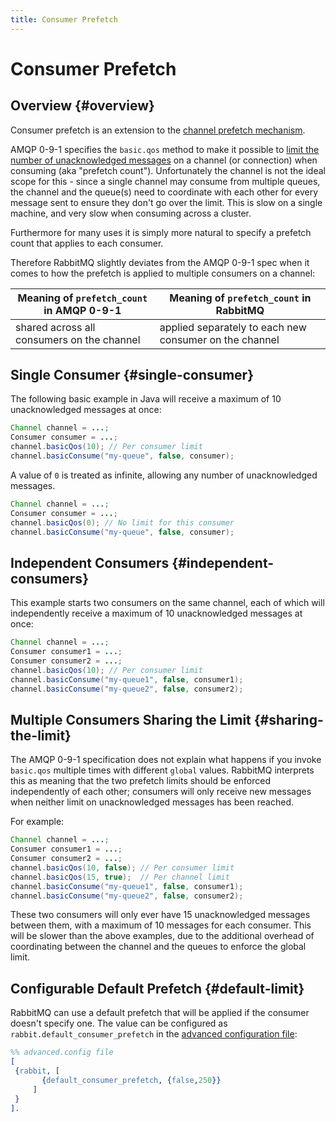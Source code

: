```yaml
---
title: Consumer Prefetch
---
```

<!--
Copyright (c) 2005-2025 Broadcom. All Rights Reserved. The term "Broadcom" refers to Broadcom Inc. and/or its subsidiaries.

All rights reserved. This program and the accompanying materials
are made available under the terms of the under the Apache License,
Version 2.0 (the "License”); you may not use this file except in compliance
with the License. You may obtain a copy of the License at

https://www.apache.org/licenses/LICENSE-2.0

Unless required by applicable law or agreed to in writing, software
distributed under the License is distributed on an "AS IS" BASIS,
WITHOUT WARRANTIES OR CONDITIONS OF ANY KIND, either express or implied.
See the License for the specific language governing permissions and
limitations under the License.
-->

# Consumer Prefetch

## Overview {#overview}

Consumer prefetch is an extension to the [channel prefetch mechanism](./confirms).

AMQP 0-9-1 specifies the `basic.qos` method to make it possible to
[limit the number of unacknowledged messages](./confirms) on a channel (or
connection) when consuming (aka "prefetch count"). Unfortunately
the channel is not the ideal scope for this - since a single
channel may consume from multiple queues, the channel and the
queue(s) need to coordinate with each other for every message
sent to ensure they don't go over the limit. This is slow on a
single machine, and very slow when consuming across a cluster.

Furthermore for many uses it is simply more natural to specify
a prefetch count that applies to each consumer.

Therefore RabbitMQ slightly deviates from the AMQP 0-9-1 spec
when it comes to how the prefetch is applied to multiple consumers
on a channel:

<table class="styled-table">
  <thead>
    <tr>
      <th>Meaning of <code>prefetch_count</code> in AMQP 0-9-1</th>
      <th>Meaning of <code>prefetch_count</code> in RabbitMQ</th>
    </tr>
  </thead>
  <tbody>
    <tr>
      <td>shared across all consumers on the channel</td>
      <td>applied separately to each new consumer on the channel</td>
    </tr>
  </tbody>
</table>

## Single Consumer {#single-consumer}

The following basic example in Java will receive a maximum of 10
unacknowledged messages at once:


```java
Channel channel = ...;
Consumer consumer = ...;
channel.basicQos(10); // Per consumer limit
channel.basicConsume("my-queue", false, consumer);
```

A value of `0` is treated as infinite, allowing any number of unacknowledged
messages.

```java
Channel channel = ...;
Consumer consumer = ...;
channel.basicQos(0); // No limit for this consumer
channel.basicConsume("my-queue", false, consumer);
```

## Independent Consumers {#independent-consumers}

This example starts two consumers on the same channel, each of
which will independently receive a maximum of 10 unacknowledged
messages at once:

```java
Channel channel = ...;
Consumer consumer1 = ...;
Consumer consumer2 = ...;
channel.basicQos(10); // Per consumer limit
channel.basicConsume("my-queue1", false, consumer1);
channel.basicConsume("my-queue2", false, consumer2);
```

## Multiple Consumers Sharing the Limit {#sharing-the-limit}

The AMQP 0-9-1 specification does not explain what happens if you
invoke `basic.qos` multiple times with different
`global` values. RabbitMQ interprets this as meaning
that the two prefetch limits should be enforced independently of
each other; consumers will only receive new messages when neither
limit on unacknowledged messages has been reached.

For example:

```java
Channel channel = ...;
Consumer consumer1 = ...;
Consumer consumer2 = ...;
channel.basicQos(10, false); // Per consumer limit
channel.basicQos(15, true);  // Per channel limit
channel.basicConsume("my-queue1", false, consumer1);
channel.basicConsume("my-queue2", false, consumer2);
```

These two consumers will only ever have 15 unacknowledged
messages between them, with a maximum of 10 messages for each
consumer. This will be slower than the above examples, due to
the additional overhead of coordinating between the channel and
the queues to enforce the global limit.

## Configurable Default Prefetch {#default-limit}

RabbitMQ can use a default prefetch that will be applied if the consumer doesn't specify one.
The value can be configured as `rabbit.default_consumer_prefetch` in the [advanced configuration file](./configure#advanced-config-file):

```erlang
%% advanced.config file
[
 {rabbit, [
       {default_consumer_prefetch, {false,250}}
     ]
 }
].
```
